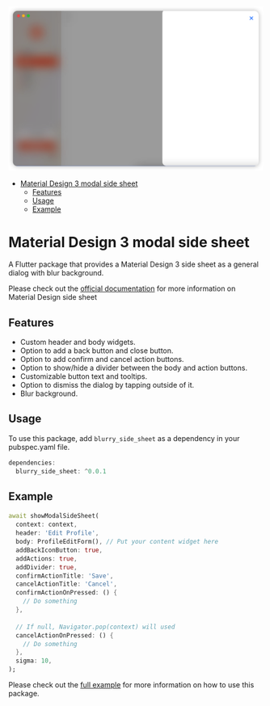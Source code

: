 ![](https://raw.githubusercontent.com/hyperion2144/blurry_side_sheet/main/assets/Material%20design%203%20side%20sheet.jpg)

- [Material Design 3 modal side sheet](#material-design-3-modal-side-sheet)
  - [Features](#features)
  - [Usage](#usage)
  - [Example](#example)

# Material Design 3 modal side sheet
A Flutter package that provides a Material Design 3 side sheet as a general dialog with blur background.

Please check out the [official documentation](https://m3.material.io/components/side-sheets/overview) for more information on Material Design side sheet

## Features
- Custom header and body widgets.
- Option to add a back button and close button.
- Option to add confirm and cancel action buttons.
- Option to show/hide a divider between the body and action buttons.
- Customizable button text and tooltips.
- Option to dismiss the dialog by tapping outside of it.
- Blur background.
  
## Usage
To use this package, add `blurry_side_sheet` as a dependency in your pubspec.yaml file.

```dart
dependencies:
  blurry_side_sheet: ^0.0.1
```

## Example
```dart
await showModalSideSheet(
  context: context,
  header: 'Edit Profile',
  body: ProfileEditForm(), // Put your content widget here
  addBackIconButton: true,
  addActions: true,
  addDivider: true,
  confirmActionTitle: 'Save',
  cancelActionTitle: 'Cancel',
  confirmActionOnPressed: () {
    // Do something
  },

  // If null, Navigator.pop(context) will used
  cancelActionOnPressed: () {
    // Do something
  },
  sigma: 10,
);
```
Please check out the [full example](https://pub.dev/documentation/blurry_side_sheet/example) for more information on how to use this package.
